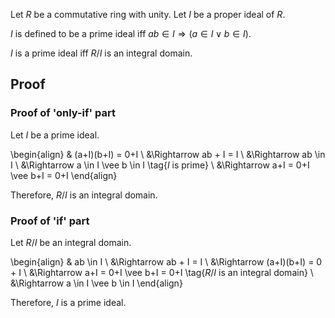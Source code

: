 Let $R$ be a commutative ring with unity. Let $I$ be a proper ideal of $R$.

$I$ is defined to be a prime ideal iff $ab \in I \Rightarrow (a \in I \vee b \in I)$.

$I$ is a prime ideal iff $R/I$ is an integral domain.

## Proof

### Proof of 'only-if' part

Let $I$ be a prime ideal.

\begin{align}
& (a+I)(b+I) = 0+I
\\ &\Rightarrow ab + I = I
\\ &\Rightarrow ab \in I
\\ &\Rightarrow a \in I \vee b \in I \tag{$I$ is prime}
\\ &\Rightarrow a+I = 0+I \vee b+I = 0+I
\end{align}

Therefore, $R/I$ is an integral domain.

### Proof of 'if' part

Let $R/I$ be an integral domain.

\begin{align}
& ab \in I
\\ &\Rightarrow ab + I = I
\\ &\Rightarrow (a+I)(b+I) = 0 + I
\\ &\Rightarrow a+I = 0+I \vee b+I = 0+I \tag{$R/I$ is an integral domain}
\\ &\Rightarrow a \in I \vee b \in I
\end{align}

Therefore, $I$ is a prime ideal.
